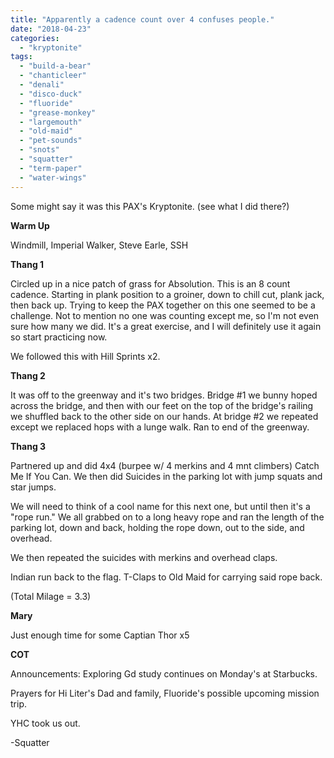 ```yaml
---
title: "Apparently a cadence count over 4 confuses people."
date: "2018-04-23"
categories: 
  - "kryptonite"
tags: 
  - "build-a-bear"
  - "chanticleer"
  - "denali"
  - "disco-duck"
  - "fluoride"
  - "grease-monkey"
  - "largemouth"
  - "old-maid"
  - "pet-sounds"
  - "snots"
  - "squatter"
  - "term-paper"
  - "water-wings"
---
```


Some might say it was this PAX's Kryptonite. (see what I did there?)

**Warm Up**

Windmill, Imperial Walker, Steve Earle, SSH

**Thang 1**

Circled up in a nice patch of grass for Absolution. This is an 8 count cadence. Starting in plank position to a groiner, down to chill cut, plank jack, then back up. Trying to keep the PAX together on this one seemed to be a challenge. Not to mention no one was counting except me, so I'm not even sure how many we did. It's a great exercise, and I will definitely use it again so start practicing now.

We followed this with Hill Sprints x2.

**Thang 2**

It was off to the greenway and it's two bridges. Bridge #1 we bunny hoped across the bridge, and then with our feet on the top of the bridge's railing we shuffled back to the other side on our hands. At bridge #2 we repeated except we replaced hops with a lunge walk. Ran to end of the greenway.

**Thang 3**

Partnered up and did 4x4 (burpee w/ 4 merkins and 4 mnt climbers) Catch Me If You Can. We then did Suicides in the parking lot with jump squats and star jumps.

We will need to think of a cool name for this next one, but until then it's a "rope run." We all grabbed on to a long heavy rope and ran the length of the parking lot, down and back, holding the rope down, out to the side, and overhead.

We then repeated the suicides with merkins and overhead claps.

Indian run back to the flag. T-Claps to Old Maid for carrying said rope back.

(Total Milage = 3.3)

**Mary**

Just enough time for some Captian Thor x5

**COT**

Announcements: Exploring Gd study continues on Monday's at Starbucks.

Prayers for Hi Liter's Dad and family, Fluoride's possible upcoming mission trip.

YHC took us out.

\-Squatter
